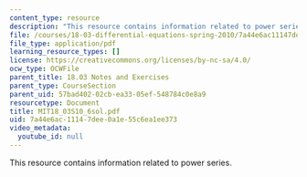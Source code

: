 ```yaml
---
content_type: resource
description: "This resource contains information related to power series. \r\n\r\n"
file: /courses/18-03-differential-equations-spring-2010/7a44e6ac11147dee0a1e55c6ea1ee373_MIT18_03S10_6sol.pdf
file_type: application/pdf
learning_resource_types: []
license: https://creativecommons.org/licenses/by-nc-sa/4.0/
ocw_type: OCWFile
parent_title: 18.03 Notes and Exercises
parent_type: CourseSection
parent_uid: 57bad402-02cb-ea33-05ef-548784c0e8a9
resourcetype: Document
title: MIT18_03S10_6sol.pdf
uid: 7a44e6ac-1114-7dee-0a1e-55c6ea1ee373
video_metadata:
  youtube_id: null
---
```

This resource contains information related to power series. 

